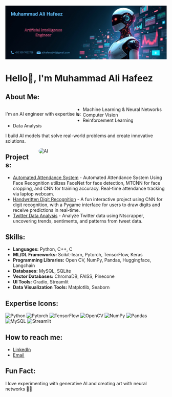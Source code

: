 ![logo](https://github.com/alihafez01/alihafez01/blob/main/Untitled%20design%20(1).png)
# Hello👋, I'm Muhammad Ali Hafeez

## About Me:
<p style="text-align: left; display: inline-block; width: 48%; float: left;">
  I'm an AI engineer with expertise in:
  <ul>
    <li>Machine Learning & Neural Networks</li>
    <li>Computer Vision</li>
    <li>Reinforcement Learning</li>
    <li>Data Analysis</li>
  </ul>
  I build AI models that solve real-world problems and create innovative solutions.
</p>

<img align="right" alt="AI" width="400" src="https://images.wsj.net/im-568211" style="float: right; margin-left: 20px; border-radius: 10px;" />

## Projects:
<ul>
  <li><a href="https://github.com/alihafez01/Automated-Attendance-System">Automated Attendance System</a> - Automated Attendance System Using Face Recognition utilizes FaceNet for face detection, MTCNN for face cropping, and CNN for training accuracy. Real-time attendance tracking via laptop webcam.</li>
  <li><a href="https://github.com/alihafez01/Hand-Written-Digit-Recognition">Handwritten Digit Recognition</a> - A fun interactive project using CNN for digit recognition, with a Pygame interface for users to draw digits and receive predictions in real-time.</li>
  <li><a href="https://github.com/alihafez01/Twitter-Data-Analysis">Twitter Data Analysis</a> - Analyze Twitter data using Ntscrapper, uncovering trends, sentiments, and patterns from tweet data.</li>
</ul>

## Skills:
<ul>
  <li><strong>Languages:</strong> Python, C++, C</li>
  <li><strong>ML/DL Frameworks:</strong> Scikit-learn, Pytorch, TensorFlow, Keras</li>
  <li><strong>Programming Libraries:</strong> Open CV, NumPy, Pandas, Huggingface, Langchain</li>
  <li><strong>Databases:</strong> MySQL, SQLite</li>
  <li><strong>Vector Databases:</strong> ChromaDB, FAISS, Pinecone</li>
  <li><strong>UI Tools:</strong> Gradio, Streamlit</li>
  <li><strong>Data Visualization Tools:</strong> Matplotlib, Seaborn</li>
</ul>

## Expertise Icons:
<!-- You can use shields.io to generate icons for your technologies -->
<p>
  <img src="https://img.shields.io/badge/Python-3776AB?style=flat&logo=python&logoColor=white" alt="Python"/>
  <img src="https://img.shields.io/badge/Pytorch-EE4C2C?style=flat&logo=pytorch&logoColor=white" alt="Pytorch"/>
  <img src="https://img.shields.io/badge/TensorFlow-FF6F00?style=flat&logo=tensorflow&logoColor=white" alt="TensorFlow"/>
  <img src="https://img.shields.io/badge/OpenCV-5C3EE8?style=flat&logo=opencv&logoColor=white" alt="OpenCV"/>
  <img src="https://img.shields.io/badge/NumPy-013243?style=flat&logo=numpy&logoColor=white" alt="NumPy"/>
  <img src="https://img.shields.io/badge/Pandas-150458?style=flat&logo=pandas&logoColor=white" alt="Pandas"/>
  <img src="https://img.shields.io/badge/MySQL-4479A1?style=flat&logo=mysql&logoColor=white" alt="MySQL"/>
  <img src="https://img.shields.io/badge/Streamlit-FF4B82?style=flat&logo=streamlit&logoColor=white" alt="Streamlit"/>
</p>

## How to reach me:
<ul>
  <li><a href="https://www.linkedin.com/in/alihafeezai/">LinkedIn</a></li>
  <li><a href="mailto:alihafeez146@gmail.com">Email</a></li>
</ul>

## Fun Fact:
I love experimenting with generative AI and creating art with neural networks 🎨✨
